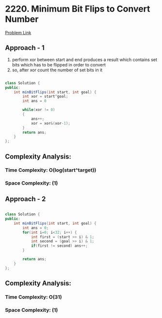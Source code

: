 # 2220. Minimum Bit Flips to Convert Number

[Problem Link](https://leetcode.com/problems/minimum-bit-flips-to-convert-number/)


## Approach - 1

1. perform xor between start and end produces a result which contains set bits which has to be flipped in order to convert
2. so, after xor count the number of set bits in it

```Java

class Solution {
public:
    int minBitFlips(int start, int goal) {
        int xor = start^goal;
        int ans = 0

        while(xor != 0)
        {
            ans++;
            xor = xor&(xor-1);
        }
        return ans;
    }
};

```

## Complexity Analysis:

### Time Complexity: O(log(start^target))

### Space Complexity: (1)

## Approach - 2

```Java

class Solution {
public:
    int minBitFlips(int start, int goal) {
        int ans = 0;
        for(int i=0; i<32; i++) {
            int first = (start >> i) & 1;
            int second = (goal >> i) & 1;
            if(first != second) ans++;
        }

        return ans;
    }
};

```

## Complexity Analysis:

### Time Complexity: O(31)

### Space Complexity: (1)
